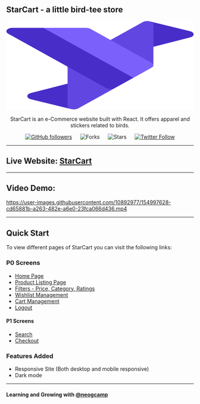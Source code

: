## StarCart - a little bird-tee store

<div align="center">

<img alt="starling" src="./src/assets/starling.svg" width="1048px" height="238px" />

StarCart is an e-Commerce website built with React. It offers apparel and stickers related to birds.

[![GitHub followers](https://img.shields.io/github/followers/irohitgaur?style=social)](https://github.com/irohitgaur)
&emsp;
![Forks](https://img.shields.io/github/forks/irohitgaur/starcart)
&emsp;
![Stars](https://img.shields.io/github/stars/irohitgaur/starcart)
&emsp;
[![Twitter Follow](https://img.shields.io/twitter/follow/irohitgaur?style=social)](https://twitter.com/iRohitGaur)

</div>

---

## Live Website: [StarCart](https://starcart.netlify.app/)

---

## Video Demo:

https://user-images.githubusercontent.com/10892977/154997628-cd65881b-a263-482e-a6e0-23fca066d436.mp4

---

## Quick Start

To view different pages of StarCart you can visit the following links:

### P0 Screens

- [Home Page](https://starcart.netlify.app)
- [Product Listing Page](https://starcart.netlify.app/products)
- [Filters - Price, Category, Ratings](https://starcart.netlify.app/products)
- [Wishlist Management](https://starcart.netlify.app/wishlist)
- [Cart Management](https://starcart.netlify.app/cart)
- [Logout](https://starcart.netlify.app/wishlist)

#### P1 Screens

- [Search](https://starcart.netlify.app/products)
- [Checkout](https://starcart.netlify.app/cart)

### Features Added

- Responsive Site (Both desktop and mobile responsive)
- Dark mode

---

#### Learning and Growing with [@neogcamp](https://twitter.com/neogcamp)
